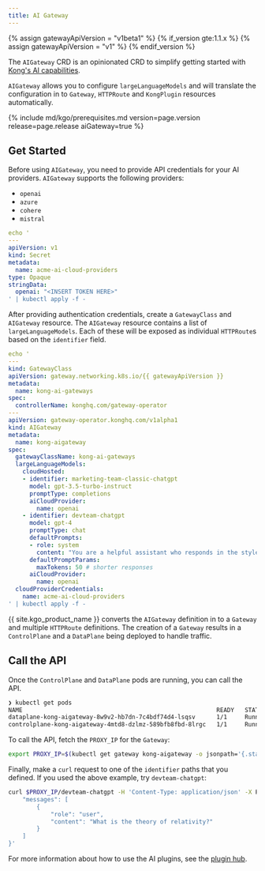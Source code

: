 ```yaml
---
title: AI Gateway
---
```


{% assign gatewayApiVersion = "v1beta1" %}
{% if_version gte:1.1.x %}
{% assign gatewayApiVersion = "v1" %}
{% endif_version %}

The `AIGateway` CRD is an opinionated CRD to simplify getting started with [Kong's AI capabilities](https://konghq.com/products/kong-ai-gateway).

`AIGateway` allows you to configure `largeLanguageModels` and will translate the configuration in to `Gateway`, `HTTPRoute` and `KongPlugin` resources automatically. 

{% include md/kgo/prerequisites.md version=page.version release=page.release aiGateway=true %}

## Get Started

Before using `AIGateway`, you need to provide API credentials for your AI providers. `AIGateway` supports the following providers:

* `openai`
* `azure`
* `cohere`
* `mistral`

```yaml
echo '
---
apiVersion: v1
kind: Secret
metadata:
  name: acme-ai-cloud-providers
type: Opaque
stringData:
  openai: "<INSERT TOKEN HERE>"
' | kubectl apply -f -
```

After providing authentication credentials, create a `GatewayClass` and `AIGateway` resource. The `AIGateway` resource contains a list of `largeLanguageModels`. Each of these will be exposed as individual `HTTPRoute`s based on the `identifier` field.

```yaml
echo '
---
kind: GatewayClass
apiVersion: gateway.networking.k8s.io/{{ gatewayApiVersion }}
metadata:
  name: kong-ai-gateways
spec:
  controllerName: konghq.com/gateway-operator
---
apiVersion: gateway-operator.konghq.com/v1alpha1
kind: AIGateway
metadata:
  name: kong-aigateway
spec:
  gatewayClassName: kong-ai-gateways
  largeLanguageModels:
    cloudHosted:
    - identifier: marketing-team-classic-chatgpt
      model: gpt-3.5-turbo-instruct
      promptType: completions
      aiCloudProvider:
        name: openai
    - identifier: devteam-chatgpt
      model: gpt-4
      promptType: chat
      defaultPrompts:
      - role: system
        content: "You are a helpful assistant who responds in the style of Sherlock Holmes."
      defaultPromptParams:
        maxTokens: 50 # shorter responses
      aiCloudProvider:
        name: openai
  cloudProviderCredentials:
    name: acme-ai-cloud-providers
' | kubectl apply -f -
```

{{ site.kgo_product_name }} converts the `AIGateway` definition in to a `Gateway` and multiple `HTTPRoute` definitions. The creation of a `Gateway` results in a `ControlPlane` and a `DataPlane` being deployed to handle traffic.

## Call the API

Once the `ControlPlane` and `DataPlane` pods are running, you can call the API.

```bash
❯ kubectl get pods
NAME                                                       READY   STATUS    RESTARTS   AGE
dataplane-kong-aigateway-8w9v2-hb7dn-7c4bdf74d4-lsqsv      1/1     Running   0          12m
controlplane-kong-aigateway-4mtd8-dzlmz-589bfb8fbd-8lrgc   1/1     Running   0          12m
```

To call the API, fetch the `PROXY_IP` for the `Gateway`:

```bash
export PROXY_IP=$(kubectl get gateway kong-aigateway -o jsonpath='{.status.addresses[0].value}')
```

Finally, make a `curl` request to one of the `identifier` paths that you defined. If you used the above example, try `devteam-chatgpt`:

```bash
curl $PROXY_IP/devteam-chatgpt -H 'Content-Type: application/json' -X POST -d '{
    "messages": [
        {
            "role": "user",
            "content": "What is the theory of relativity?"
        }
    ]
}'
```

For more information about how to use the AI plugins, see the [plugin hub](/hub/kong-inc/ai-proxy/#input-formats).